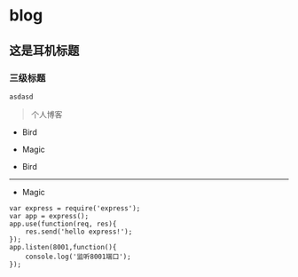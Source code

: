 # blog ##
## 这是耳机标题 ##
### 三级标题 ###

<code>asdasd</code>

>个人博客

* Bird
* Magic

*  Bird
---
*  Magic

```
var express = require('express');
var app = express();
app.use(function(req, res){
    res.send('hello express!');
});
app.listen(8001,function(){
    console.log('监听8001端口');
});
```

